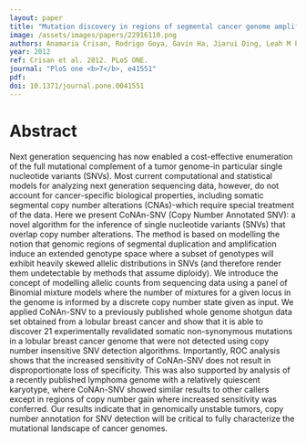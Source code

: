 ```yaml
---
layout: paper
title: "Mutation discovery in regions of segmental cancer genome amplifications with CoNAn-SNV: a mixture model for next generation sequencing of tumors."
image: /assets/images/papers/22916110.png
authors: Anamaria Crisan, Rodrigo Goya, Gavin Ha, Jiarui Ding, Leah M Prentice, Arusha Oloumi, Janine Senz, Thomas Zeng, Kane Tse, Allen Delaney, Marco A Marra, David G Huntsman, Martin Hirst, Sam Aparicio, Sohrab Shah
year: 2012
ref: Crisan et al. 2012. PLoS ONE.
journal: "PloS one <b>7</b>, e41551"
pdf: 
doi: 10.1371/journal.pone.0041551
---
```


# Abstract

Next generation sequencing has now enabled a cost-effective enumeration of the full mutational complement of a tumor genome-in particular single nucleotide variants (SNVs). Most current computational and statistical models for analyzing next generation sequencing data, however, do not account for cancer-specific biological properties, including somatic segmental copy number alterations (CNAs)-which require special treatment of the data. Here we present CoNAn-SNV (Copy Number Annotated SNV): a novel algorithm for the inference of single nucleotide variants (SNVs) that overlap copy number alterations. The method is based on modelling the notion that genomic regions of segmental duplication and amplification induce an extended genotype space where a subset of genotypes will exhibit heavily skewed allelic distributions in SNVs (and therefore render them undetectable by methods that assume diploidy). We introduce the concept of modelling allelic counts from sequencing data using a panel of Binomial mixture models where the number of mixtures for a given locus in the genome is informed by a discrete copy number state given as input. We applied CoNAn-SNV to a previously published whole genome shotgun data set obtained from a lobular breast cancer and show that it is able to discover 21 experimentally revalidated somatic non-synonymous mutations in a lobular breast cancer genome that were not detected using copy number insensitive SNV detection algorithms. Importantly, ROC analysis shows that the increased sensitivity of CoNAn-SNV does not result in disproportionate loss of specificity. This was also supported by analysis of a recently published lymphoma genome with a relatively quiescent karyotype, where CoNAn-SNV showed similar results to other callers except in regions of copy number gain where increased sensitivity was conferred. Our results indicate that in genomically unstable tumors, copy number annotation for SNV detection will be critical to fully characterize the mutational landscape of cancer genomes.

